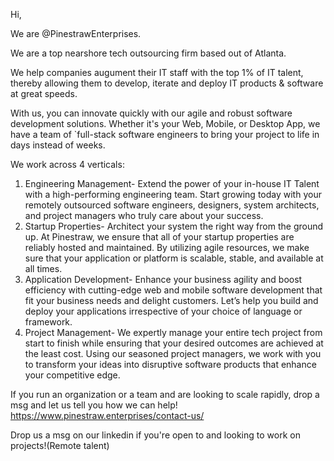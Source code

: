 Hi,

We are @PinestrawEnterprises.

We are a top nearshore tech outsourcing firm based out of Atlanta. 

We help companies augument their IT staff with the top 1% of IT talent, thereby allowing them to develop, iterate and deploy IT products & software at great speeds.

With us, you can innovate quickly with our agile and robust software development solutions. Whether it's your Web, Mobile, or Desktop App, we have a team of `full-stack software engineers to bring your project to life in days instead of weeks.

We work across 4 verticals:
1. Engineering Management- Extend the power of your in-house IT Talent with a high-performing engineering team. Start growing today with your remotely outsourced software engineers, designers, system architects, and project managers who truly care about your success.
2. Startup Properties- Architect your system the right way from the ground up. At Pinestraw, we ensure that all of your startup properties are reliably hosted and maintained. By utilizing agile resources, we make sure that your application or platform is scalable, stable, and available at all times.
3. Application Development- Enhance your business agility and boost efficiency with cutting-edge web and mobile software development that fit your business needs and delight customers. Let’s help you build and deploy your applications irrespective of your choice of language or framework.
4. Project Management- We expertly manage your entire tech project from start to finish while ensuring that your desired outcomes are achieved at the least cost. Using our seasoned project managers, we work with you to transform your ideas into disruptive software products that enhance your competitive edge.

If you run an organization or a team and are looking to scale rapidly, drop a msg and let us tell you how we can help! https://www.pinestraw.enterprises/contact-us/

Drop us a msg on our linkedin if you're open to and looking to work on projects!(Remote talent)

